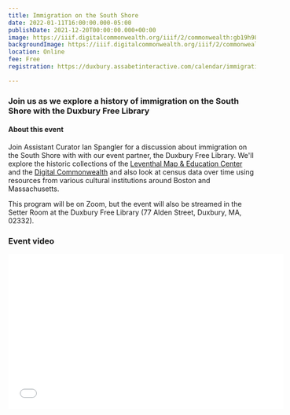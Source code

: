 ```yaml
---
title: Immigration on the South Shore
date: 2022-01-11T16:00:00.000-05:00
publishDate: 2021-12-20T00:00:00.000+00:00
image: https://iiif.digitalcommonwealth.org/iiif/2/commonwealth:gb19h989c/537,178,2510,1515/full/0/default.jpg
backgroundImage: https://iiif.digitalcommonwealth.org/iiif/2/commonwealth:gb19h989c/537,178,2510,1515/full/0/default.jpg
location: Online
fee: Free
registration: https://duxbury.assabetinteractive.com/calendar/immigration-on-the-south-shore-with-the-leventhal-map-center/

---
```

### Join us as we explore a history of immigration on the South Shore with the Duxbury Free Library

#### About this event

Join Assistant Curator Ian Spangler for a discussion about immigration on the South Shore with with our event partner, the Duxbury Free Library. We'll explore the historic collections of the [Leventhal Map & Education Center](https://www.leventhalmap.org/collections/) and the [Digital Commonwealth](https://www.digitalcommonwealth.org/) and also look at census data over time using resources from various cultural institutions around Boston and Massachusetts.

This program will be on Zoom, but the event will also be streamed in the Setter Room at the Duxbury Free Library (77 Alden Street, Duxbury, MA, 02332).

### Event video 

<iframe width="560" height="315" src="[https://www.youtube.com/embed/PsfCv4tTK04?start=380](https://www.youtube.com/embed/PsfCv4tTK04?start=380 "https://www.youtube.com/embed/PsfCv4tTK04?start=380")" title="YouTube video player" frameborder="0" allow="accelerometer; autoplay; clipboard-write; encrypted-media; gyroscope; picture-in-picture" allowfullscreen></iframe>